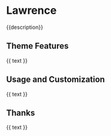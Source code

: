 # Lawrence
{{description}}


## Theme Features
{{ text }}


## Usage and Customization
{{ text }}


## Thanks
{{ text }}